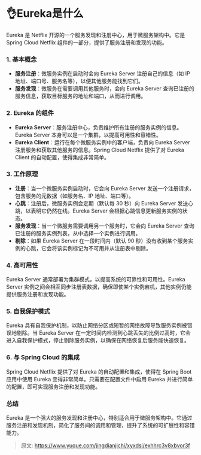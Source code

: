 # 👌Eureka是什么

Eureka 是 Netflix 开源的一个服务发现和注册中心，用于微服务架构中。它是 Spring Cloud Netflix 组件的一部分，提供了服务注册和发现的功能。

### 1. **基本概念**
+ **服务注册**：微服务实例在启动时会向 Eureka Server 注册自己的信息（如 IP 地址、端口号、服务名等），以便其他服务能找到它们。
+ **服务发现**：微服务在需要调用其他服务时，会向 Eureka Server 查询已注册的服务信息，获取目标服务的地址和端口，从而进行调用。

### 2. **Eureka 的组件**
+ **Eureka Server**：服务注册中心，负责维护所有注册的服务实例的信息。Eureka Server 本身可以是一个集群，以提高可用性和容错性。
+ **Eureka Client**：运行在每个微服务实例中的客户端，负责向 Eureka Server 注册服务和获取其他服务的信息。Spring Cloud Netflix 提供了对 Eureka Client 的自动配置，使得集成非常简单。

### 3. **工作原理**
+ **注册**：当一个微服务实例启动时，它会向 Eureka Server 发送一个注册请求，包含服务的元数据（如服务名、IP 地址、端口等）。
+ **心跳**：注册后，微服务实例会定期（默认每 30 秒）向 Eureka Server 发送心跳，以表明它仍然在线。Eureka Server 会根据心跳信息更新服务实例的状态。
+ **服务发现**：当一个微服务需要调用另一个服务时，它会向 Eureka Server 查询已注册的服务实例列表，从中选择一个实例进行调用。
+ **剔除**：如果 Eureka Server 在一段时间内（默认 90 秒）没有收到某个服务实例的心跳，它会将该实例标记为不可用并从注册表中剔除。

### 4. **高可用性**
Eureka Server 通常部署为集群模式，以提高系统的可靠性和可用性。Eureka Server 实例之间会相互同步注册表数据，确保即使某个实例宕机，其他实例仍能提供服务注册和发现功能。

### 5. **自我保护模式**
Eureka 具有自我保护机制，以防止网络分区或短暂的网络故障导致服务实例被错误地剔除。当 Eureka Server 在一定时间内检测到心跳丢失的比例过高时，它会进入自我保护模式，停止剔除服务实例，以确保在网络恢复后服务能快速恢复。

### 6. **与 Spring Cloud 的集成**
Spring Cloud Netflix 提供了对 Eureka 的自动配置和集成，使得在 Spring Boot 应用中使用 Eureka 变得非常简单。只需要在配置文件中启用 Eureka 并进行简单的配置，即可实现服务注册和发现功能。

### 总结
Eureka 是一个强大的服务发现和注册中心，特别适合用于微服务架构中。它通过服务注册和发现机制，简化了服务间的调用和管理，提升了系统的可扩展性和容错能力。



> 原文: <https://www.yuque.com/jingdianjichi/xyxdsi/exhhrc3v8xbvor3f>